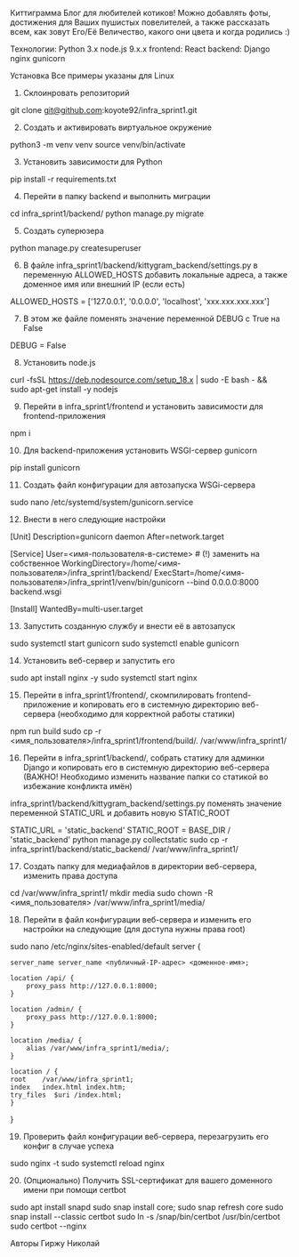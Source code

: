 Киттиграмма
Блог для любителей котиков! Можно добавлять фоты, достижения для Ваших пушистых повелителей, а также рассказать всем, как зовут Его/Её Величество, какого они цвета и когда родились :)

Технологии:
Python 3.x
node.js 9.x.x
frontend: React
backend: Django
nginx
gunicorn

Установка
Все примеры указаны для Linux

1. Склоинровать репозиторий

git clone git@github.com:koyote92/infra_sprint1.git

2. Создать и активировать виртуальное окружение

python3 -m venv venv
source venv/bin/activate

3. Установить зависимости для Python

pip install -r requirements.txt 

4. Перейти в папку backend и выполнить миграции

cd infra_sprint1/backend/
python manage.py migrate

5. Создать суперюзера

python manage.py createsuperuser

6. В файле infra_sprint1/backend/kittygram_backend/settings.py в переменную ALLOWED_HOSTS добавить локальные адреса, а также доменное имя или внешний IP (если есть)

ALLOWED_HOSTS = ['127.0.0.1', '0.0.0.0', 'localhost', 'xxx.xxx.xxx.xxx']

7. В этом же файле поменять значение переменной DEBUG с True на False

DEBUG = False

8. Установить node.js

curl -fsSL https://deb.nodesource.com/setup_18.x | sudo -E bash - &&\
sudo apt-get install -y nodejs

9. Перейти в infra_sprint1/frontend и установить зависимости для frontend-приложения

npm i

10. Для backend-приложения установить WSGI-сервер gunicorn

pip install gunicorn

11. Создать файл конфигурации для автозапуска WSGi-сервера

sudo nano /etc/systemd/system/gunicorn.service

12. Внести в него следующие настройки

[Unit]
Description=gunicorn daemon 
After=network.target 

[Service]
User=<имя-пользователя-в-системе>  # (!) заменить на собственное
WorkingDirectory=/home/<имя-пользователя>/infra_sprint1/backend/
ExecStart=/home/<имя-пользователя>/infra_sprint1/venv/bin/gunicorn --bind 0.0.0.0:8000 backend.wsgi

[Install]
WantedBy=multi-user.target 

13. Запустить созданную службу и внести её в автозапуск

sudo systemctl start gunicorn
sudo systemctl enable gunicorn

14. Установить веб-сервер и запустить его

sudo apt install nginx -y
sudo systemctl start nginx 

15. Перейти в infra_sprint1/frontend/, скомпилировать frontend-приложение и копировать его в системную директорию веб-сервера (необходимо для корректной работы статики)

npm run build
sudo cp -r <имя_пользователя>/infra_sprint1/frontend/build/. /var/www/infra_sprint1/

16. Перейти в infra_sprint1/backend/, собрать статику для админки Django и копировать его в системную директорию веб-сервера (ВАЖНО! Необходимо изменить название папки со статикой во избежание конфликта имён)

infra_sprint1/backend/kittygram_backend/settings.py поменять значение переменной STATIC_URL и добавить новую STATIC_ROOT

STATIC_URL = 'static_backend'
STATIC_ROOT = BASE_DIR / 'static_backend' 
python manage.py collectstatic
sudo cp -r infra_sprint1/backend/static_backend/ /var/www/infra_sprint1/

17. Создать папку для медиафайлов в директории веб-сервера, изменить права доступа

cd /var/www/infra_sprint1/
mkdir media
sudo chown -R <имя_пользователя> /var/www/infra_sprint1/media/

18. Перейти в файл конфигурации веб-сервера и изменить его настройки на следующие (для доступа нужны права root)

sudo nano /etc/nginx/sites-enabled/default 
server {

    server_name server_name <публичный-IP-адрес> <доменное-имя>;

    location /api/ {
        proxy_pass http://127.0.0.1:8000;
    }

    location /admin/ {
        proxy_pass http://127.0.0.1:8000;
    }

    location /media/ {
        alias /var/www/infra_sprint1/media/;
    }

    location / {
    root    /var/www/infra_sprint1;
    index   index.html index.htm;
    try_files  $uri /index.html;
    }

}

19. Проверить файл конфигурации веб-сервера, перезагрузить его конфиг в случае успеха

sudo nginx -t
sudo systemctl reload nginx

20. (Опционально) Получить SSL-сертификат для вашего доменного имени при помощи certbot

sudo apt install snapd
sudo snap install core; sudo snap refresh core
sudo snap install --classic certbot
sudo ln -s /snap/bin/certbot /usr/bin/certbot 
sudo certbot --nginx

Авторы
Гиржу Николай
